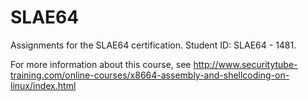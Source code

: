 # SLAE64
Assignments for the SLAE64 certification. Student ID: SLAE64 - 1481.

For more information about this course, see http://www.securitytube-training.com/online-courses/x8664-assembly-and-shellcoding-on-linux/index.html
